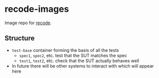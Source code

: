 # recode-images

Image repo for [recode](http://github.com/CJTozer/recode).

## Structure

* `test-base` container forming the basis of all the tests
  * `spec1`, `spec2`, etc. test that the SUT matches the spec
  * `test1`, `test2`, etc. check that the SUT actually behaves well
* In future there will be other systems to interact with which will appear here
